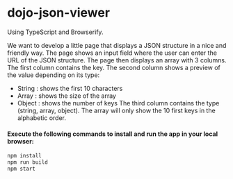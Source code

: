 # dojo-json-viewer

Using TypeScript and Browserify.

We want to develop a little page that displays a JSON structure in a nice and friendly way.
The page shows an input field where the user can enter the URL of the JSON structure.
The page then displays an array with 3 columns.
The first column contains the key.
The second column shows a preview of the value depending on its type:
- String : shows the first 10 characters
- Array : shows the size of the array
- Object : shows the number of keys
The third column contains the type (string, array, object).
The array will only show the 10 first keys in the alphabetic order.

#### Execute the following commands to install and run the app in your local browser:

```bash
npm install
npm run build
npm start
```
